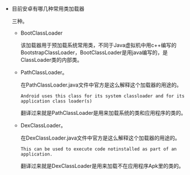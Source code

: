 - 目前安卓有哪几种常用类加载器

  三种。

  - BootClassLoader

    该加载器用于预加载系统常用类，不同于Java虚拟机中用c++编写的BootstrapClassLoader，BootClassLoader是用java编写的，是ClassLoader类的内部类。

  - PathClassLoader。

    在PathClassLoader.java文件中官方是这么解释这个加载器的用途的。

    `Android uses this class for its system classloader and for its application class loader(s)`

    翻译过来就是PathClassLoader是用来加载系统的类和应用程序的类的。

  - DexClassLoader。

    在DexClassLoader.java文件中官方是这么解释这个加载器的用途的。

    `This can be used to execute code notinstalled as part of an application.`

    翻译过来就是DexClassLoader是用来加载不在应用程序Apk里的类的。

​			